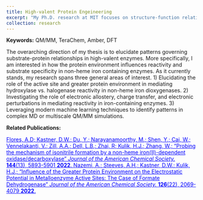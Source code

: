 ```yaml
---
title: High-valent Protein Engeineering
excerpt: "My Ph.D. research at MIT focuses on structure-function relationships in high-valent metalloenzymes through gpu-accelerated quantum and molecular dynamics calculations. <img src='https://www.mit.edu/~kastner/images/enzyme.png' style='width:100%;margin-top:15px'>"
collection: research
---
```

<strong>Keywords:</strong> QM/MM, TeraChem, Amber, DFT

The overarching direction of my thesis is to elucidate patterns governing substrate-protein relationships in high-valent enzymes. More specifically, I am interested in how the protein environment influences reactivity and substrate specificity in non-heme iron containing enzymes. As it currently stands, my research spans three general areas of interest. 1) Elucidating the role of the active site and greater protein environment in mediating hydroxylase vs. halogenase reactivity in non-heme iron dioxygenases. 2) Investigating the role of electronic allostery, charge transfer, and electronic perturbations in mediating reactivity in iron-containing enzymes. 3) Leveraging modern machine learning techniques to identify patterns in complex MD or multiscale QM/MM simulations.

<strong>Related Publications:</strong><br/>

<a style="color:blue" href="https://pubs.acs.org/doi/full/10.1021/jacs.1c12891">
Flores, A.D; <u>Kastner, D.W.</u>; Du, Y.; Narayanamoorthy, M.; Shen, Y.; Cai, W.; Vennelakanti, V.; Zill, A.A.; Dell, L.B.; Zhai, R; Kulik, H.J.; Zhang, W.;
&ldquo;Probing the mechanism of isonitrile formation by a non-heme iron(II)-dependent oxidase/decarboxylase&rdquo;
<em>Journal of the American Chemical Society. </em>
<strong>144</strong>(13), 5893-5901 <strong>2022</strong>.
</a>

<a style="color:blue" href="https://pubs.acs.org/doi/10.1021/acs.jpcb.2c02260">
Nazemi, A.; Steeves, A.H.; <u>Kastner, D.W.</u>; Kulik, H.J.;
&ldquo;Influence of the Greater Protein Environment on the Electrostatic Potential in Metalloenzyme Active Sites: The Case of Formate Dehydrogenase&rdquo;
<em>Journal of the American Chemical Society. </em>
<strong>126</strong>(22), 2069-4079 <strong>2022</strong>.
</a>